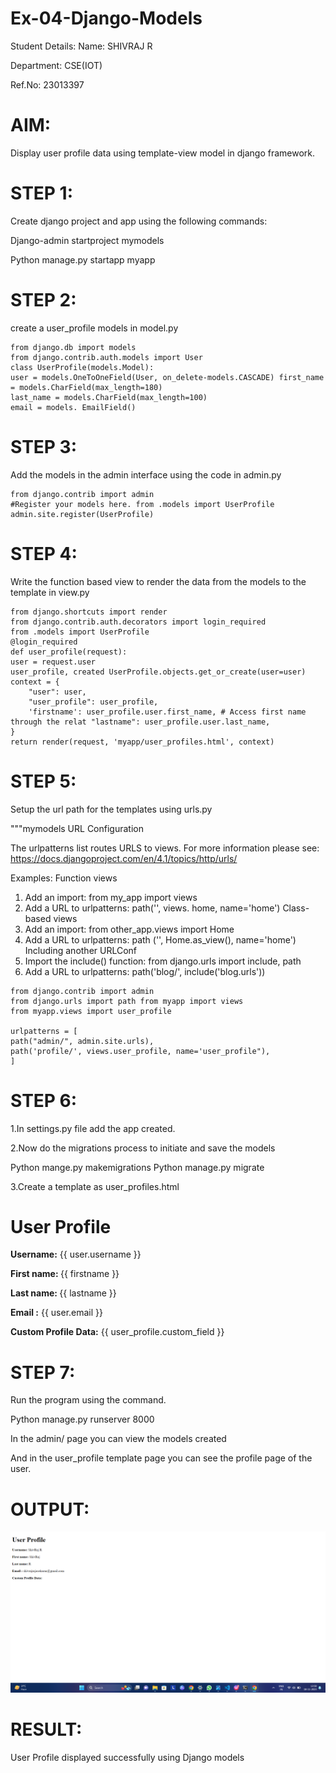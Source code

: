 # Ex-04-Django-Models
Student Details:
Name: SHIVRAJ R

Department: CSE(IOT)

Ref.No: 23013397

# AIM:

Display user profile data using template-view model in django framework.

# STEP 1:

Create django project and app using the following commands:

Django-admin startproject mymodels

Python manage.py startapp myapp

# STEP 2:

create a user_profile models in model.py
``````
from django.db import models
from django.contrib.auth.models import User
class UserProfile(models.Model):
user = models.OneToOneField(User, on_delete-models.CASCADE) first_name = models.CharField(max_length=180)
last_name = models.CharField(max_length=100)
email = models. EmailField()
``````

# STEP 3:

Add the models in the admin interface using the code in admin.py
``````
from django.contrib import admin
#Register your models here. from .models import UserProfile
admin.site.register(UserProfile)
``````

# STEP 4:

Write the function based view to render the data from the models to the template in view.py
``````
from django.shortcuts import render
from django.contrib.auth.decorators import login_required
from .models import UserProfile
@login_required
def user_profile(request):
user = request.user
user_profile, created UserProfile.objects.get_or_create(user=user)
context = {
    "user": user,
    "user_profile": user_profile,
    'firstname': user_profile.user.first_name, # Access first name through the relat "lastname": user_profile.user.last_name,
}
return render(request, 'myapp/user_profiles.html', context)
``````
# STEP 5:

Setup the url path for the templates using urls.py

"""mymodels URL Configuration

The urlpatterns list routes URLS to views. For more information please see: https://docs.djangoproject.com/en/4.1/topics/http/urls/

Examples:
Function views

1. Add an import: from my_app import views
2. Add a URL to urlpatterns: path('', views. home, name='home') Class-based views
3. Add an import: from other_app.views import Home
2. Add a URL to urlpatterns: path ('', Home.as_view(), name='home') Including another URLConf
4. Import the include() function: from django.urls import include, path
5. Add a URL to urlpatterns: path('blog/', include('blog.urls'))
``````
from django.contrib import admin
from django.urls import path from myapp import views
from myapp.views import user_profile

urlpatterns = [
path("admin/", admin.site.urls),
path('profile/', views.user_profile, name='user_profile"),
]
``````
# STEP 6:

1.In settings.py file add the app created.

2.Now do the migrations process to initiate and save the models

Python mange.py makemigrations 
Python manage.py migrate

3.Create a template as user_profiles.html

<!DOCTYPE html>
<html>
<head>
<title>User Profile</title>
</head>
<body>
<h1>User Profile</h1>
<p><strong>Username:</strong> {{ user.username }}</p> <p><strong>First name: </strong> {{ firstname }}</p> <p><strong>Last name: </strong> {{ lastname }}</p> <p><strong>Email :</strong> {{ user.email }}</p>
<p><strong>Custom Profile Data:</strong> {{ user_profile.custom_field }}</p>
</body>
</html>

# STEP 7:

Run the program using the command.

Python manage.py runserver 8000

In the admin/ page you can view the models created

And in the user_profile template page you can see the profile page of the user.

# OUTPUT:
![output](django.png-1.png)

# RESULT:
 
 User Profile displayed successfully using Django models 
